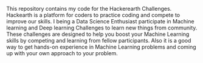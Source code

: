 This repository contains my code for the Hackerearth Challenges. Hackearth is a platform for coders to practice coding and compete to improve our skills. 
I being a Data Science Enthusiast participate in Machine learning and Deep learning Challenges to learn new things from community. 
These challenges are designed to help you boost your Machine Learning skills by competing and learning from fellow participants.
Also it is a good way to get hands-on experience in Machine Learning problems and coming up with your own approach to your problem.
